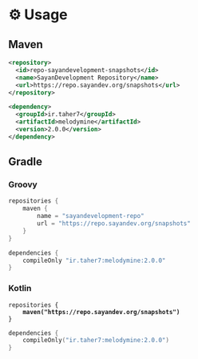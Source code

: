 # ⚙️ Usage

## Maven

```xml
<repository>
  <id>repo-sayandevelopment-snapshots</id>
  <name>SayanDevelopment Repository</name>
  <url>https://repo.sayandev.org/snapshots</url>
</repository>
```

```xml
<dependency>
  <groupId>ir.taher7</groupId>
  <artifactId>melodymine</artifactId>
  <version>2.0.0</version>
</dependency>
```

## Gradle

### Groovy

```groovy
repositories {
    maven {
        name = "sayandevelopment-repo"
        url = "https://repo.sayandev.org/snapshots"
    }
}
```

```groovy
dependencies {
    compileOnly "ir.taher7:melodymine:2.0.0"
}
```

### Kotlin

<pre class="language-kotlin"><code class="lang-kotlin">repositories {
<strong>    maven("https://repo.sayandev.org/snapshots")
</strong>}
</code></pre>

```kotlin
dependencies {
    compileOnly("ir.taher7:melodymine:2.0.0")
}
```
